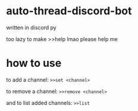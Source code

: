 # auto-thread-discord-bot
written in discord py

too lazy to make >>help lmao please help me

# how to use
to add a channel:
`>>set <channel>`

to remove a channel:
`>>remove <channel>`

and to list added channels:
`>>list`
